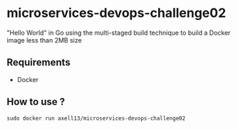 # microservices-devops-challenge02

"Hello World" in Go using the multi-staged build technique to build a Docker image less than 2MB size

## Requirements

- Docker

## How to use ?

`sudo docker run axell13/microservices-devops-challenge02`
